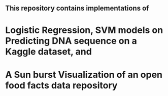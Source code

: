 ## This repository contains implementations of
# Logistic Regression, SVM models on Predicting DNA sequence on a Kaggle dataset, and 
# A Sun burst Visualization of an open food facts data repository